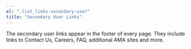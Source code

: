 ```yaml
---
el: ".list_links-secondary-user"
title: "Secondary User Links"
---
```

The secondary user links appear in the footer of every page. They include links to Contact Us, Careers, FAQ, additional AMA sites and more.
